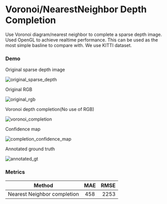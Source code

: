 # Voronoi/NearestNeighbor Depth Completion

Use Voronoi diagram/nearest neighbor to complete a sparse depth image. Used OpenGL to achieve realtime performance. This can be used as the most simple basline to compare with. We use KITTI dataset.

### Demo

Original sparse depth image

![original_sparse_depth](https://raw.githubusercontent.com/jiangwei221/voronoi_depth_completion/master/readme_materials/images/original_sparse_depth.png)

Original RGB

![original_rgb](https://raw.githubusercontent.com/jiangwei221/voronoi_depth_completion/master/readme_materials/images/original_rgb.png)

Voronoi depth completion(No use of RGB)

![voronoi_completion](https://raw.githubusercontent.com/jiangwei221/voronoi_depth_completion/master/readme_materials/images/voronoi_completion.png)

Confidence map

![completion_confidence_map](https://raw.githubusercontent.com/jiangwei221/voronoi_depth_completion/master/readme_materials/images/completion_confidence_map.png)

Annotated ground truth

![annotated_gt](https://raw.githubusercontent.com/jiangwei221/voronoi_depth_completion/master/readme_materials/images/annotated_gt.png)

### Metrics

| Method        | MAE           | RMSE  |
| ------------- |:-------------:| -----:|
| Nearest Neighbor completion      | 458 | 2253 |

